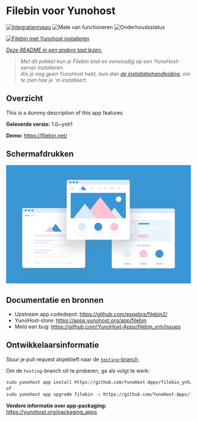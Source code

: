 <!--
NB: Deze README is automatisch gegenereerd door <https://github.com/YunoHost/apps/tree/master/tools/readme_generator>
Hij mag NIET handmatig aangepast worden.
-->

# Filebin voor Yunohost

[![Integratieniveau](https://dash.yunohost.org/integration/filebin.svg)](https://ci-apps.yunohost.org/ci/apps/filebin/) ![Mate van functioneren](https://ci-apps.yunohost.org/ci/badges/filebin.status.svg) ![Onderhoudsstatus](https://ci-apps.yunohost.org/ci/badges/filebin.maintain.svg)

[![Filebin met Yunohost installeren](https://install-app.yunohost.org/install-with-yunohost.svg)](https://install-app.yunohost.org/?app=filebin)

*[Deze README in een andere taal lezen.](./ALL_README.md)*

> *Met dit pakket kun je Filebin snel en eenvoudig op een YunoHost-server installeren.*  
> *Als je nog geen YunoHost hebt, lees dan [de installatiehandleiding](https://yunohost.org/install), om te zien hoe je 'm installeert.*

## Overzicht

This is a dummy description of this app features


**Geleverde versie:** 1.0~ynh1

**Demo:** <https://filebin.net/>

## Schermafdrukken

![Schermafdrukken van Filebin](./doc/screenshots/example.jpg)

## Documentatie en bronnen

- Upstream app codedepot: <https://github.com/espebra/filebin2/>
- YunoHost-store: <https://apps.yunohost.org/app/filebin>
- Meld een bug: <https://github.com/YunoHost-Apps/filebin_ynh/issues>

## Ontwikkelaarsinformatie

Stuur je pull request alsjeblieft naar de [`testing`-branch](https://github.com/YunoHost-Apps/filebin_ynh/tree/testing).

Om de `testing`-branch uit te proberen, ga als volgt te werk:

```bash
sudo yunohost app install https://github.com/YunoHost-Apps/filebin_ynh/tree/testing --debug
of
sudo yunohost app upgrade filebin -u https://github.com/YunoHost-Apps/filebin_ynh/tree/testing --debug
```

**Verdere informatie over app-packaging:** <https://yunohost.org/packaging_apps>
